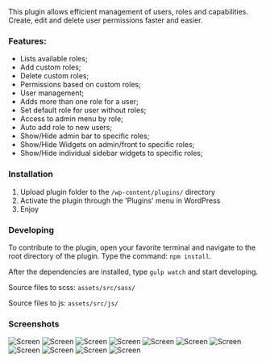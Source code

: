 This plugin allows efficient management of users, roles and capabilities. Create, edit and delete user permissions faster and easier.

### Features:
- Lists available roles;
- Add custom roles;
- Delete custom roles;
- Permissions based on custom roles;
- User management;
- Adds more than one role for a user;
- Set default role for user without roles;
- Access to admin menu by role;
- Auto add role to new users;
- Show/Hide admin bar to specific roles;
- Show/Hide Widgets on admin/front to specific roles;
- Show/Hide individual sidebar widgets to specific roles;

### Installation
1. Upload plugin folder to the `/wp-content/plugins/` directory
2. Activate the plugin through the 'Plugins' menu in WordPress
3. Enjoy

### Developing
To contribute to the plugin, open your favorite terminal and navigate to the root directory of the plugin. 
Type the command: `npm install`.

After the dependencies are installed, type `gulp watch` and start developing.

Source files to scss: `assets/src/sass/`

Source files to js: `assets/src/js/`

### Screenshots
![Screen](./assets/screens/screenshot-1.png "Screen")
![Screen](./assets/screens/screenshot-2.png "Screen")
![Screen](./assets/screens/screenshot-3.png "Screen")
![Screen](./assets/screens/screenshot-4.png "Screen")
![Screen](./assets/screens/screenshot-5.png "Screen")
![Screen](./assets/screens/screenshot-6.png "Screen")
![Screen](./assets/screens/screenshot-7.png "Screen")
![Screen](./assets/screens/screenshot-8.png "Screen")
![Screen](./assets/screens/screenshot-9.png "Screen")
![Screen](./assets/screens/screenshot-10.png "Screen")
![Screen](./assets/screens/screenshot-11.png "Screen")
